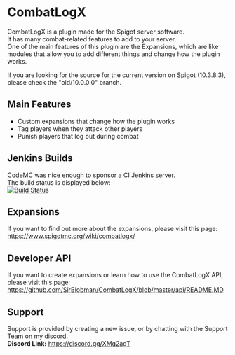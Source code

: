 # CombatLogX
CombatLogX is a plugin made for the Spigot server software.  
It has many combat-related features to add to your server.  
One of the main features of this plugin are the Expansions, which are like modules that allow you to add different things and change how the plugin works.

If you are looking for the source for the current version on Spigot (10.3.8.3), please check the "old/10.0.0.0" branch.

## Main Features
* Custom expansions that change how the plugin works
* Tag players when they attack other players
* Punish players that log out during combat

## Jenkins Builds
CodeMC was nice enough to sponsor a CI Jenkins server.  
The build status is displayed below:  
[![Build Status](https://ci.codemc.io/job/SirBlobman/job/CombatLogX/badge/icon)](https://ci.codemc.io/job/SirBlobman/job/CombatLogX/)

## Expansions
If you want to find out more about the expansions, please visit this page:  
<https://www.spigotmc.org/wiki/combatlogx/>

## Developer API
If you want to create expansions or learn how to use the CombatLogX API, please visit this page:
<https://github.com/SirBlobman/CombatLogX/blob/master/api/README.MD>

## Support
Support is provided by creating a new issue, or by chatting with the Support Team on my discord.  
**Discord Link:** <https://discord.gg/XMq2agT>
